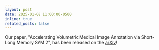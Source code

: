 ```yaml
---
layout: post
date: 2025-01-08 11:00:00-0500
inline: true
related_posts: false
---
```


Our paper, "Accelerating Volumetric Medical Image Annotation via Short-Long Memory SAM 2", has been released on the [arXiv](https://arxiv.org/abs/2505.01854)!